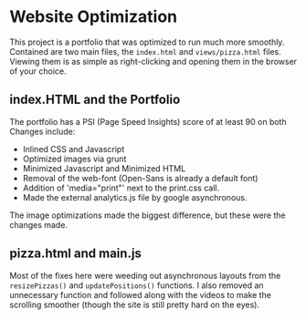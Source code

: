 # Website Optimization
This project is a portfolio that was optimized to run much more smoothly. Contained are two main files, the ```index.html``` and ```views/pizza.html``` files. Viewing them is as simple as right-clicking and opening them in the browser of your choice.

## index.HTML and the Portfolio
The portfolio has a PSI (Page Speed Insights) score of at least 90 on both Changes include:
* Inlined CSS and Javascript
* Optimized images via grunt
* Minimized Javascript and Minimized HTML
* Removal of the web-font (Open-Sans is already a default font)
* Addition of 'media="print"' next to the print.css call.
* Made the external analytics.js file by google asynchronous.

The image optimizations made the biggest difference, but these were the changes made.

## pizza.html and main.js
Most of the fixes here were weeding out asynchronous layouts from the ```resizePizzas()``` and ```updatePositions()``` functions. I also removed an unnecessary function and followed along with the videos to make the scrolling smoother (though the site is still pretty hard on the eyes).